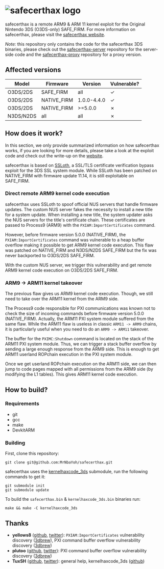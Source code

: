 # ![safecerthax logo](https://safecerthax.rocks/img/cover.png)
safecerthax is a remote ARM9 & ARM 11 kernel exploit for the Original Nintendo 3DS (O3DS-only) SAFE_FIRM.
For more information on safecerthax, please visit the [safecerthax website](https://safecerthax.rocks).

*Note:* this repository only contains the code for the safecerthax 3DS binaries, please check out the [safecerthax-server](https://github.com/MrNbaYoh/safecerthax-server) repository for the server-side code and  the [safecerthax-proxy](https://github.com/MrNbaYoh/safecerthax-proxy) repository for a proxy version.

## Affected versions
| Model | Firmware | Version | Vulnerable? |
| --- | --- | --- | --- |
| O3DS/2DS | SAFE_FIRM | all | ✓ |
| O3DS/2DS | NATIVE_FIRM | 1.0.0-4.4.0 | ✓ |
| O3DS/2DS | NATIVE_FIRM | >=5.0.0 | ✗ |
| N3DS/N2DS | all | all | ✗ |  

## How does it work?
In this section, we only provide summarized information on how safecerthax works, if you are looking for more details, please take a look at the exploit code and check out the write-up on the [website](https://safecerthax.rocks).


safecerthax is based on [SSLoth](https://github.com/MrNbaYoh/3ds-ssloth), a SSL/TLS certificate verification bypass exploit for the 3DS SSL system module. While SSLoth has been patched on NATIVE_FIRM with firmware update 11.14, it is still exploitable on SAFE_FIRM.


### Direct remote ARM9 kernel code execution
safecerthax uses SSLoth to spoof official NUS servers that handle firmware updates. The custom NUS server fakes the necessity to install a new title for a system update. When installing a new title, the system updater asks the NUS servers for the title's certificate chain. These certificates are passed to Process9 (ARM9) with the `PXIAM:ImportCertificates` command.

However, before firmware version 5.0.0 (NATIVE_FIRM), the `PXIAM:ImportCertificates` command was vulnerable to a heap buffer overflow making it possible to get ARM9 kernel code execution. This flaw was patched on NATIVE_FIRM and N3DS/N2DS SAFE_FIRM but the fix was never backported to O3DS/2DS SAFE_FIRM.

With the custom NUS server, we trigger this vulnerability and get remote ARM9 kernel code execution on O3DS/2DS SAFE_FIRM.

### ARM9 -> ARM11 kernel takeover
The previous flaw gives us ARM9 kernel code execution. Though, we still need to take over the ARM11 kernel from the ARM9 side.

The Process9 code responsible for PXI communications was known not to check the size of incoming commands before firmware version 5.0.0 (NATIVE_FIRM). Actually, the ARM11 PXI system module suffered from the same flaw. While the ARM11 flaw is useless in classic `ARM11 -> ARM9` chains, it is particularly useful when you need to do an `ARM9 -> ARM11` takeover.

The buffer for the `PXIMC:Shutdown` command is located on the stack of the ARM11 PXI system module. Thus, we can trigger a stack buffer overflow by sending a large enough response from the ARM9 side. This is enough to get ARM11 userland ROPchain execution in the PXI system module.

Once we get userland ROPchain execution on the ARM11 side, we can then jump to code pages mapped with all permissions from the ARM9 side (by modifying the L1 tables). This gives ARM11 kernel code execution.

## How to build?

### Requirements
- git
- gcc
- make
- DevkitARM

### Building

First, clone this repository:
```
git clone git@github.com:MrNbaYoh/safecerthax.git
```

safecerthax uses the [kernelhaxcode_3ds](https://github.com/tuxsh/kernelhaxcode_3ds) submodule, run the following commands to get it:
```
git submodule init
git submodule update
```

To build the `safecerthax.bin` & `kernelhaxcode_3ds.bin` binaries run:
```
make && make -C kernelhaxcode_3ds
```

## Thanks
- **yellows8** ([github](https://github.com/yellows8), [twitter](https://twitter.com/ylws8)): `PXIAM:ImportCertificates` vulnerability discovery ([3dbrew](https://www.3dbrew.org/wiki/3DS_System_Flaws#Process9)), PXI command buffer overflow vulnerability discovery ([3dbrew](https://www.3dbrew.org/wiki/3DS_System_Flaws#Process9))
- **plutoo** ([github](https://github.com/plutooo), [twitter](https://twitter.com/qlutoo)): PXI command buffer overflow vulnerability discovery ([3dbrew](https://www.3dbrew.org/wiki/3DS_System_Flaws#Process9))
- **TuxSH** ([github](https://github.com/tuxsh), [twitter](https://twitter.com/TuxSH)): general help,  kernelhaxcode_3ds ([github](https://github.com/tuxsh/kernelhaxcode_3ds))

